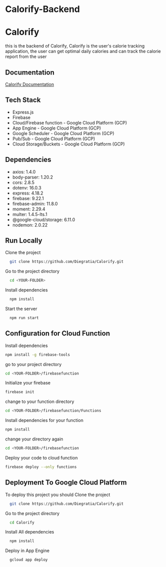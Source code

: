 # Calorify-Backend

# Calorify

this is the backend of Calorify, Calorify is the user's calorie tracking application, the user can get optimal daily calories and can track the calorie report from the user

## Documentation

[Calorify Documentation](link)

## Tech Stack

- Express.js
- Firebase
- Cloud/Firebase function - Google Cloud Platform (GCP)
- App Engine - Google Cloud Platform (GCP)
- Google Scheduler - Google Cloud Platform (GCP)
- Pub/Sub - Google Cloud Platform (GCP)
- Cloud Storage/Buckets - Google Cloud Platform (GCP)

## Dependencies

- axios: 1.4.0
- body-parser: 1.20.2
- cors: 2.8.5
- dotenv: 16.0.3
- express: 4.18.2
- firebase: 9.22.1
- firebase-admin: 11.8.0
- moment: 2.29.4
- multer: 1.4.5-lts.1
- @google-cloud/storage: 6.11.0
- nodemon: 2.0.22

## Run Locally

Clone the project

```bash
  git clone https://github.com/Diegratia/Calorify.git
```

Go to the project directory

```bash
  cd <YOUR-FOLDER>
```

Install dependencies

```bash
  npm install
```

Start the server

```bash
  npm run start
```

## Configuration for Cloud Function

Install dependencies
```bash
npm install -g firebase-tools
```

go to your project directory
```bash
cd <YOUR-FOLDER>/firebasefunction
```
Initialize your firebase
```bash
firebase init
```
change to your function directory
```bash
cd <YOUR-FOLDER>/firebasefunction/Functions
```
Install dependencies for your function
```bash
npm install
```
change your directory again
```bash
cd <YOUR-FOLDER>/firebasefunction
```

Deploy your code to cloud function
```bash
firebase deploy --only functions
```

## Deployment To Google Cloud Platform

To deploy this project you should Clone the project

```bash
  git clone https://github.com/Diegratia/Calorify.git
```

Go to the project directory

```bash
  cd Calorify
```

Install All dependencies

```bash
  npm install
```

Deploy in App Engine

```bash
  gcloud app deploy
```
